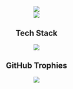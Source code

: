 <div align="center">
  <img src="https://readme-typing-svg.demolab.com?font=Poppins&weight=500&size=24&pause=1000&color=F7F7F7&center=true&width=435&lines=Welcome+to+JunLovin's+GitHub!"/>
</div>

<div align="center">
  <img src="https://i.pinimg.com/originals/70/37/d4/7037d478852af21357f038fac2d2e9f6.gif">
</div>

<div align="center">
  <h2>Tech Stack</h2>
  <img src="https://skillicons.dev/icons?i=js,html,css,react"/>
</div>

<div align="center">
  <h2>GitHub Trophies</h2>
  <img src="https://github-profile-trophy.vercel.app/?username=JunLovin&theme=onedark"/>
</div>
